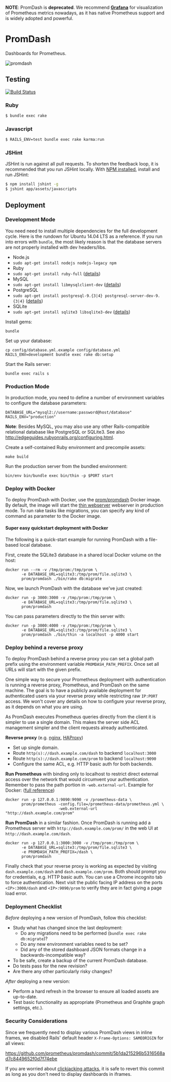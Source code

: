**NOTE**: PromDash is **deprecated**. We recommend
[**Grafana**](https://prometheus.io/docs/visualization/grafana/) for
visualization of Prometheus metrics nowadays, as it has native Prometheus
support and is widely adopted and powerful.

# PromDash

Dashboards for Prometheus.

![promdash](http://prometheus.io/assets/promdash_event_processor.png)

## Testing

[![Build Status](https://travis-ci.org/prometheus/promdash.svg?branch=master)](https://travis-ci.org/prometheus/promdash)

### Ruby

```bash
$ bundle exec rake
```

### Javascript

```bash
$ RAILS_ENV=test bundle exec rake karma:run
```

### JSHint
JSHint is run against all pull requests. To shorten the feedback loop, it is recommended that you run JSHint locally.
With [NPM installed](https://docs.npmjs.com/getting-started/installing-node), install and run JSHint:

```bash
$ npm install jshint -g
$ jshint app/assets/javascripts
```

## Deployment

### Development Mode

You need need to install multiple dependencies for the full development cycle.
Here is the rundown for Ubuntu 14.04 LTS as a reference. If you run into errors
with `bundle`, the most likely reason is that the database servers are not
properly installed with dev headers/libs.

* Node.js
 * `sudo apt-get install nodejs nodejs-legacy npm`
* Ruby
 * `sudo apt-get install ruby-full` ([details](https://www.ruby-lang.org/en/documentation/installation/))
* MySQL
 * `sudo apt-get install libmysqlclient-dev` ([details](https://dev.mysql.com/doc/mysql-apt-repo-quick-guide/en/index.html#apt-repo-fresh-install))
* PostgreSQL
 * `sudo apt-get install postgresql-9.{3|4} postgresql-server-dev-9.{3|4}` ([details](http://www.postgresql.org/download/linux/))
* SQLite
 * `sudo apt-get install sqlite3 libsqlite3-dev` ([details](https://www.sqlite.org/download.html))

Install gems:

    bundle

Set up your database:

    cp config/database.yml.example config/database.yml
    RAILS_ENV=development bundle exec rake db:setup

Start the Rails server:

    bundle exec rails s

### Production Mode
In production mode, you need to define a number of environment variables to
configure the database parameters:

    DATABASE_URL="mysql2://username:password@host/database"
    RAILS_ENV="production"

**Note**: Besides MySQL, you may also use any other Rails-compatible relational
database like PostgreSQL or SQLite3. See also
http://edgeguides.rubyonrails.org/configuring.html.

Create a self-contained Ruby environment and precompile assets:

    make build

Run the production server from the bundled environment:

    bin/env bin/bundle exec bin/thin -p $PORT start

### Deploy with Docker

To deploy PromDash with Docker, use the [prom/promdash](https://registry.hub.docker.com/u/prom/promdash/) Docker image.
By default, the image will start the [thin webserver](http://code.macournoyer.com/thin/)
webserver in production mode. To run rake tasks like migrations, you
can specify any kind of command as parameter to the Docker image.

#### Super easy quickstart deployment with Docker

The following is a quick-start example for running PromDash with a file-based local database.

First, create the SQLite3 database in a shared local Docker volume on the host:

    docker run --rm -v /tmp/prom:/tmp/prom \
           -e DATABASE_URL=sqlite3:/tmp/prom/file.sqlite3 \
           prom/promdash ./bin/rake db:migrate

Now, we launch PromDash with the database we've just created:

    docker run -p 3000:3000 -v /tmp/prom:/tmp/prom \
           -e DATABASE_URL=sqlite3:/tmp/prom/file.sqlite3 \
           prom/promdash

You can pass parameters directly to the thin server with:

    docker run -p 3000:4000 -v /tmp/prom:/tmp/prom \
           -e DATABASE_URL=sqlite3:/tmp/prom/file.sqlite3 \
           prom/promdash ./bin/thin -a localhost -p 4000 start

### Deploy behind a reverse proxy

To deploy PromDash behind a reverse proxy you can set a global path prefix
using the environment variable `PROMDASH_PATH_PREFIX`. Once set all URLs will
start with the given prefix.

One simple way to secure your Prometheus deployment with authentication is
running a reverse proxy, Prometheus, and PromDash on the same machine. The goal
is to have a publicly available deployment for authenticated users via your
reverse proxy while restricting raw `IP:PORT` access. We won't cover any
details on how to configure your reverse proxy, as it depends on what you are
using.

As PromDash executes Prometheus queries directly from the client it is simpler
to use a single domain. This makes the server side ACL management simpler and
the client requests already authenticated. 

**Reverse proxy** (e.g. [nginx](http://nginx.org/), [HAProxy](http://www.haproxy.org/))
* Set up single domain.
 * Route `http(s)://dash.example.com/dash` to backend `localhost:3000`
 * Route `http(s)://dash.example.com/prom` to backend `localhost:9090`
* Configure the same ACL, e.g. HTTP basic auth for both backends.

**Run Prometheus** with binding only to localhost to restrict direct external
access over the network that would circumvent your authentication. Remember to
pass the path portion in `-web.external-url`. Example for Docker:
([full reference](http://prometheus.io/docs/introduction/install/#using-docker))

    docker run -p 127.0.0.1:9090:9090 -v /prometheus-data \
           prom/prometheus -config.file=/prometheus-data/prometheus.yml \
                           -web.external-url "http://dash.example.com/prom"

**Run PromDash** in a similar fashion. Once PromDash is running add a
Prometheus server with `http://dash.example.com/prom/` in the web UI at
`http://dash.example.com/dash`.

    docker run -p 127.0.0.1:3000:3000 -v /tmp/prom:/tmp/prom \
           -e DATABASE_URL=sqlite3:/tmp/prom/file.sqlite3 \
           -e PROMDASH_PATH_PREFIX=/dash \
           prom/promdash

Finally check that your reverse proxy is working as expected by visiting
`dash.example.com/dash` and `dash.example.com/prom`. Both should prompt you for
credentials, e.g. HTTP basic auth. You can use a Chrome incognito tab to force
authentication. Next visit the public facing IP address on the ports
`<IP>:3000/dash` and `<IP>:9090/prom` to verify they are in fact giving a page
load error.

### Deployment Checklist

*Before* deploying a new version of PromDash, follow this checklist:

- Study what has changed since the last deployment:
  - Do any migrations need to be performed (`bundle exec rake db:migrate`)?
  - Do any new environment variables need to be set?
  - Did any of the stored dashboard JSON formats change in a backwards-incompatible way?
- To be safe, create a backup of the current PromDash database.
- Do tests pass for the new revision?
- Are there any other particularly risky changes?

*After* deploying a new version:

- Perform a hard refresh in the browser to ensure all loaded assets are up-to-date.
- Test basic functionality as appropriate (Prometheus and Graphite graph settings, etc.).

### Security Considerations

Since we frequently need to display various PromDash views in inline frames, we
disabled Rails' default header `X-Frame-Options: SAMEORIGIN` for all views:

https://github.com/prometheus/promdash/commit/5b1da215296b5316568ad7c8449652f0d7f74ebe

If you are worried about [clickjacking attacks](http://en.wikipedia.org/wiki/Clickjacking),
it is safe to revert this commit as long as you don't need to display dashboards in iframes.
